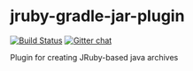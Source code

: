 jruby-gradle-jar-plugin
=======================

[![Build Status](https://buildhive.cloudbees.com/job/jruby-gradle/job/jruby-gradle-jar-plugin/badge/icon)](https://buildhive.cloudbees.com/job/jruby-gradle/job/jruby-gradle-jar-plugin/) [![Gitter chat](https://badges.gitter.im/jruby-gradle/jruby-gradle-plugin.png)](https://gitter.im/jruby-gradle/jruby-gradle-plugin)

Plugin for creating JRuby-based java archives
